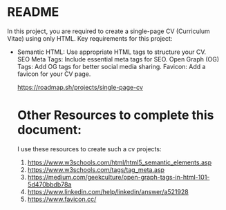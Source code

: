 # README

In this project, you are required to create a single-page CV (Curriculum Vitae) using only HTML.
Key requirements for this project:

<ul>
  <li>Semantic HTML: Use appropriate HTML tags to structure your CV.</li>
SEO Meta Tags: Include essential meta tags for SEO.
Open Graph (OG) Tags: Add OG tags for better social media sharing.
Favicon: Add a favicon for your CV page.

https://roadmap.sh/projects/single-page-cv

# Other Resources to complete this document:
I use these resources to create such a cv projects:
1)	https://www.w3schools.com/html/html5_semantic_elements.asp
2)  https://www.w3schools.com/tags/tag_meta.asp
3)	https://medium.com/geekculture/open-graph-tags-in-html-101-5d470bbdb78a
4)	https://www.linkedin.com/help/linkedin/answer/a521928
5)  https://www.favicon.cc/
